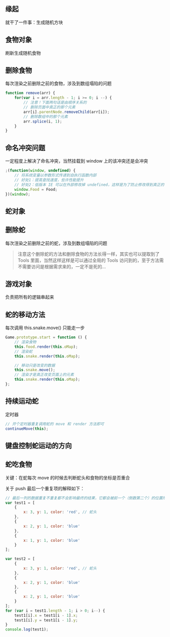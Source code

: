## 缘起

就干了一件事：生成随机方块

## 食物对象

刷新生成随机食物

## 删除食物

每次渲染之前删除之前的食物，涉及到数组塌陷的问题

```javascript
function remove(arr) {
    for(var i = arr.length - 1; i >= 0; i --) {
        // 注意！下面两句话是由顺序关系的
        // 删除页面中真正的那个元素
        arr[i].parentNode.removeChild(arr[i]);
        // 删除数组中的那个元素
        arr.splice(i, 1);
    }
}
```

## 命名冲突问题

一定程度上解决了命名冲突，当然挂载到 window 上的该冲突还是会冲突

```javascript
;(function(window, undefined) {
    // 将系统变量以参数形式传递到自执行函数内部
    // 好处1：提高查找速度，些许性能提升
    // 好处2：低版本 IE 可以在外部修改掉 undefined，这样是为了防止修改得到真正的 undefined
    window.Food = Food;
})(window);
```

## 蛇对象

## 删除蛇

每次渲染之前删除之前的蛇，涉及到数组塌陷的问题

> 注意这个删除蛇的方法和删除食物的方法长得一样，其实也可以提取到了 Tools 里面，当然这样这样是可以通过全局的 Tools 访问到的，至于方法需不需要访问是根据需求来的，一定不是死的...

## 游戏对象

负责把所有的逻辑串起来

## 蛇的移动方法

每次调用 this.snake.move() 只能走一步

```javascript
Game.prototype.start = function () {
    // 渲染食物
    this.food.render(this.oMap);
    // 渲染蛇
    this.snake.render(this.oMap);

    // 移动只是改变的数据
    this.snake.move();
    // 渲染才是真正改变页面上的元素
    this.snake.render(this.oMap);
};
```

## 持续运动蛇

定时器

```javascript
// 开个定时器重复调用蛇的 move 和 render 方法即可
continueMove(this);
```

## 键盘控制蛇运动的方向

## 蛇吃食物

关键：在蛇每次 move 的时候去判断蛇头和食物的坐标是否重合

关于 push 最后一个重复项的解释如下：

```javascript
// 最后一列的数据重复不重复都不会影响最终的结果，它都会被前一个（倒数第二个）的位置所替换
var test1 = [
    {
        x: 3, y: 1, color: 'red', // 蛇头
    },
    {
        x: 2, y: 1, color: 'blue'
    },
    {
        x: 1, y: 1, color: 'blue'
    }
];

var test2 = [
    {
        x: 3, y: 1, color: 'red', // 蛇头
    },
    {
        x: 2, y: 1, color: 'blue'
    },
    {
        x: 2, y: 1, color: 'blue'
    }
];
for (var i = test1.length - 1; i > 0; i--) {
    test1[i].x = test1[i - 1].x;
    test1[i].y = test1[i - 1].y;
}
console.log(test1);
```